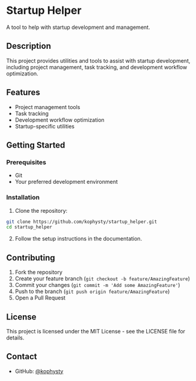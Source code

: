 # Startup Helper

A tool to help with startup development and management.

## Description

This project provides utilities and tools to assist with startup development, including project management, task tracking, and development workflow optimization.

## Features

- Project management tools
- Task tracking
- Development workflow optimization
- Startup-specific utilities

## Getting Started

### Prerequisites

- Git
- Your preferred development environment

### Installation

1. Clone the repository:
```bash
git clone https://github.com/kophysty/startup_helper.git
cd startup_helper
```

2. Follow the setup instructions in the documentation.

## Contributing

1. Fork the repository
2. Create your feature branch (`git checkout -b feature/AmazingFeature`)
3. Commit your changes (`git commit -m 'Add some AmazingFeature'`)
4. Push to the branch (`git push origin feature/AmazingFeature`)
5. Open a Pull Request

## License

This project is licensed under the MIT License - see the LICENSE file for details.

## Contact

- GitHub: [@kophysty](https://github.com/kophysty) 